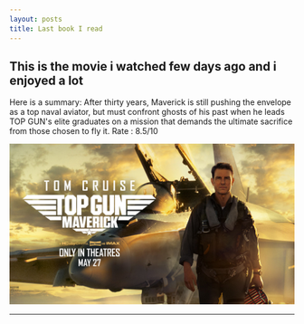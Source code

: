 ```yaml
---
layout: posts
title: Last book I read 
---
```


## This is the movie i watched few days ago and i enjoyed a lot 
Here is a summary:
After thirty years, Maverick is still pushing the envelope as a top naval aviator, but must confront ghosts of his past when he leads TOP GUN's elite graduates on a mission that demands the ultimate sacrifice from those chosen to fly it.
Rate : 8.5/10





![alt text](../assets/images/7.jpg )

---
